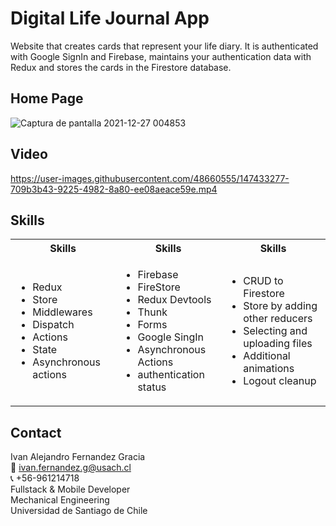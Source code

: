 # Digital Life Journal App

Website that creates cards that represent your life diary. 
It is authenticated with Google SignIn and Firebase, maintains your authentication data with Redux and stores the cards in the Firestore database. 

## Home Page
![Captura de pantalla 2021-12-27 004853](https://user-images.githubusercontent.com/48660555/147432625-e6b9f524-c93c-4753-9f5d-d89270de4217.png)

## Video
https://user-images.githubusercontent.com/48660555/147433277-709b3b43-9225-4982-8a80-ee08aeace59e.mp4


<!-- Tech -->
## Skills
<table>
  <tbody>
    <tr>
      <th align="center">Skills</th>
      <th align="center">Skills</th>      
      <th align="center">Skills</th>
    </tr>
        <td>
        <ul>
          <li>Redux</li>  
          <li>Store</li>                     
          <li>Middlewares</li>                     
          <li>Dispatch</li>                     
          <li>Actions</li>                     
          <li>State</li>                     
          <li>Asynchronous actions</li>                     
        </ul>
      </td>    
        <td>
        <ul>
          <li>Firebase</li>  
          <li>FireStore</li>                     
          <li>Redux Devtools</li>                     
          <li>Thunk</li>                     
          <li>Forms</li>                     
          <li>Google SingIn</li>                     
          <li>Asynchronous Actions</li>                     
          <li>authentication status</li>              
        </ul>
      </td>
         <td>
        <ul>
          <li>CRUD to Firestore</li>  
          <li>Store by adding other reducers</li>                     
          <li>Selecting and uploading files</li>                     
          <li>Additional animations</li>                     
          <li>Logout cleanup</li>                      
        </ul>
      </td>
  </tbody>
</table>

<!-- CONTACT -->
## Contact
Ivan Alejandro Fernandez Gracia  
:email: ivan.fernandez.g@usach.cl  
:telephone_receiver: +56-961214718  
Fullstack & Mobile Developer   
Mechanical Engineering  
Universidad de Santiago de Chile
